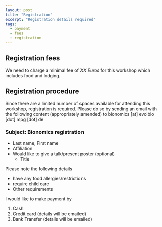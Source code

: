 ```yaml
---
layout: post
title: "Registration"
excerpt: "Registration details required"
tags:
  - payment
  - fees
  - registration
---
```


## Registration fees

We need to charge a minimal fee of *XX Euros* for this workshop which includes food and lodging.

## Registration procedure

Since there are a limited number of spaces available for attending this workshop, registration is required.
Please do so by sending an email with the following content (appropriately amended) to bionomics [at] evolbio [dot] mpg [dot] de

### Subject: Bionomics registration

* Last name, First name
* Affiliation
* Would like to give a talk/present poster (optional)
  * Title

Please note the following details

  * have any food allergies/restrictions
  * require child care
  * Other requirements

I would like to make payment by

1. Cash
2. Credit card (details will be emailed)
3. Bank Transfer (details will be emailed)
